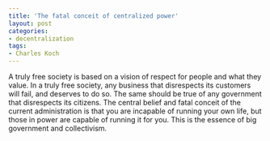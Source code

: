 ```yaml
---
title: 'The fatal conceit of centralized power'
layout: post
categories:
- decentralization
tags:
- Charles Koch
---
```


A truly free society is based on a vision of respect for people and what they value. In a truly free society, any business that disrespects its customers will fail, and deserves to do so. The same should be true of any government that disrespects its citizens. The central belief and fatal conceit of the current administration is that you are incapable of running your own life, but those in power are capable of running it for you. This is the essence of big government and collectivism.